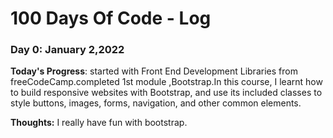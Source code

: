 # 100 Days Of Code - Log

### Day 0: January 2,2022


**Today's Progress**: started with Front End Development Libraries from freeCodeCamp.completed 1st module ,Bootstrap.In this course, I learnt how to build responsive websites with Bootstrap, and use its included classes to style buttons, images, forms, navigation, and other common elements.

**Thoughts:** I really have fun with bootstrap.

